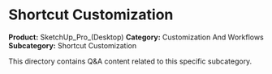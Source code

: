 # Shortcut Customization

**Product:** SketchUp_Pro_(Desktop)
**Category:** Customization And Workflows
**Subcategory:** Shortcut Customization

This directory contains Q&A content related to this specific subcategory.
